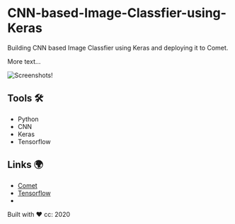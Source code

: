 # CNN-based-Image-Classfier-using-Keras
Building CNN based Image Classfier using Keras and deploying it to Comet.

More text...


![Screenshots!](/img/download2.png "Screenshots")

## Tools 🛠 
- Python
- CNN
- Keras
- Tensorflow

## Links 🌍 
- [Comet](www.comet.ml)
- [Tensorflow](www.dacade.org)
- 

Built with ❤️  cc: 2020

